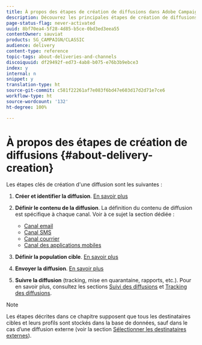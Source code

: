 ```yaml
---
title: À propos des étapes de création de diffusions dans Adobe Campaign Classic
description: Découvrez les principales étapes de création de diffusions dans Adobe Campaign Classic.
page-status-flag: never-activated
uuid: 8bf70ea4-5f28-4d85-b5ce-0bd3ed3eea55
contentOwner: sauviat
products: SG_CAMPAIGN/CLASSIC
audience: delivery
content-type: reference
topic-tags: about-deliveries-and-channels
discoiquuid: df29492f-ed73-4ab8-b075-e76b3b9ebce3
index: y
internal: n
snippet: y
translation-type: ht
source-git-commit: c581f22261af7e083f6bd47e603d17d2d71e7ce6
workflow-type: ht
source-wordcount: '132'
ht-degree: 100%

---
```



# À propos des étapes de création de diffusions {#about-delivery-creation}

Les étapes clés de création d&#39;une diffusion sont les suivantes :

1. **Créer et identifier la diffusion**. [En savoir plus](../../delivery/using/steps-create-and-identify-the-delivery.md)

1. **Définir le contenu de la diffusion**. La définition du contenu de diffusion est spécifique à chaque canal. Voir à ce sujet la section dédiée :

   * [Canal email](../../delivery/using/defining-the-email-content.md)
   * [Canal SMS](../../delivery/using/sms-channel.md#defining-the-sms-content)
   * [Canal courrier](../../delivery/using/defining-the-direct-mail-content.md)
   * [Canal des applications mobiles](../../delivery/using/about-mobile-app-channel.md)

1. **Définir la population cible**. [En savoir plus](../../delivery/using/steps-defining-the-target-population.md)

1. **Envoyer la diffusion**. [En savoir plus](../../delivery/using/steps-sending-the-delivery.md)

1. **Suivre la diffusion** (tracking, mise en quarantaine, rapports, etc.). Pour en savoir plus, consultez les sections [Suivi des diffusions](../../delivery/using/monitoring-a-delivery.md) et [Tracking des diffusions](../../delivery/using/about-message-tracking.md).

>[!NOTE]
>
>Les étapes décrites dans ce chapitre supposent que tous les destinataires cibles et leurs profils sont stockés dans la base de données, sauf dans le cas d’une diffusion externe (voir la section [Sélectionner les destinataires externes](../../delivery/using/steps-defining-the-target-population.md#selecting-external-recipients)).
